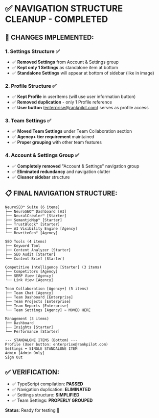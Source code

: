 # ✅ NAVIGATION STRUCTURE CLEANUP - COMPLETED

## 🎯 **CHANGES IMPLEMENTED:**

### 1. **Settings Structure** ✅

- ✅ **Removed Settings** from Account & Settings group
- ✅ **Kept only 1 Settings** as standalone item at bottom
- ✅ **Standalone Settings** will appear at bottom of sidebar (like in image)

### 2. **Profile Structure** ✅  

- ✅ **Kept Profile** in userItems (will use user information button)
- ✅ **Removed duplication** - only 1 Profile reference
- ✅ **User button** (enterprise@rankpilot.com) serves as profile access

### 3. **Team Settings** ✅

- ✅ **Moved Team Settings** under Team Collaboration section  
- ✅ **Agency+ tier requirement** maintained
- ✅ **Proper grouping** with other team features

### 4. **Account & Settings Group** ✅

- ✅ **Completely removed** "Account & Settings" navigation group
- ✅ **Eliminated redundancy** and navigation clutter
- ✅ **Cleaner sidebar** structure

## 📋 **FINAL NAVIGATION STRUCTURE:**

```
NeuroSEO™ Suite (6 items)
├── NeuroSEO™ Dashboard [AI]
├── NeuralCrawler™ [Starter]  
├── SemanticMap™ [Starter]
├── TrustBlock™ [Starter]
├── AI Visibility Engine [Agency]
└── RewriteGen™ [Agency]

SEO Tools (4 items)
├── Keyword Tool
├── Content Analyzer [Starter]
├── SEO Audit [Starter] 
└── Content Brief [Starter]

Competitive Intelligence [Starter] (3 items)
├── Competitors [Agency]
├── SERP View [Agency]
└── Link View [Agency]

Team Collaboration [Agency+] (5 items)
├── Team Chat [Agency]
├── Team Dashboard [Enterprise]
├── Team Projects [Enterprise] 
├── Team Reports [Enterprise]
└── Team Settings [Agency] ⬅️ MOVED HERE

Management (3 items)
├── Dashboard
├── Insights [Starter]
└── Performance [Starter]

--- STANDALONE ITEMS (Bottom) ---
Profile (User button: enterprise@rankpilot.com)
Settings ⬅️ SINGLE STANDALONE ITEM
Admin [Admin Only]
Sign Out
```

## ✅ **VERIFICATION:**

- ✅ TypeScript compilation: **PASSED**
- ✅ Navigation duplication: **ELIMINATED**  
- ✅ Settings structure: **SIMPLIFIED**
- ✅ Team Settings: **PROPERLY GROUPED**

**Status**: Ready for testing 🚀
